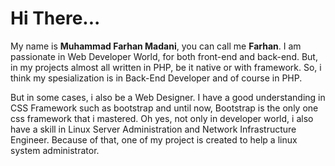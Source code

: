 <h1>Hi There...</h1>
<p>My name is <b>Muhammad Farhan Madani</b>, you can call me <b>Farhan</b>. I am passionate in Web Developer World, for both front-end and back-end. But, in my projects almost all written in PHP, be it native or with framework. So, i think my spesialization is in Back-End Developer and of course in PHP.</p>
<p>But in some cases, i also be a Web Designer. I have a good understanding in CSS Framework such as bootstrap and until now, Bootstrap is the only one css framework that i mastered. Oh yes, not only in developer world, i also have a skill in Linux Server Administration and Network Infrastructure Engineer. Because of that, one of my project is created to help a linux system administrator.</p>
